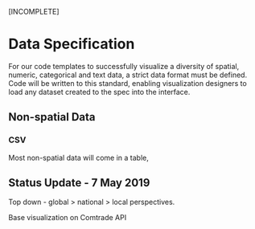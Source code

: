 [INCOMPLETE]

# Data Specification

For our code templates to successfully visualize a diversity of spatial, numeric, categorical and text data, a strict data format must be defined. Code will be written to this standard, enabling visualization designers to load any dataset created to the spec into the interface.

## Non-spatial Data

### CSV

Most non-spatial data will come in a table,



## Status Update - 7 May 2019

Top down - global > national > local perspectives.

Base visualization on Comtrade API
